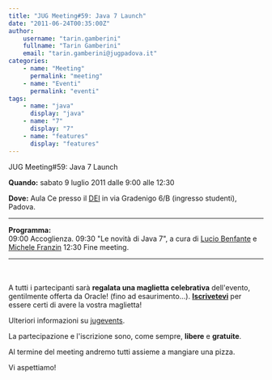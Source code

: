 ```yaml
---
title: "JUG Meeting#59: Java 7 Launch"
date: "2011-06-24T00:35:00Z"
author:
    username: "tarin.gamberini"
    fullname: "Tarin Gamberini"
    email: "tarin.gamberini@jugpadova.it"
categories:
    - name: "Meeting"
      permalink: "meeting"
    - name: "Eventi"
      permalink: "eventi"
tags:
    - name: "java"
      display: "java"
    - name: "7"
      display: "7"
    - name: "features"
      display: "features"
---
```


JUG Meeting\#59: Java 7 Launch

**Quando:** sabato 9 luglio 2011 dalle 9:00 alle 12:30

**Dove:** Aula Ce presso il
<a href="http://www.dei.unipd.it/wdyn/?IDsezione=1">DEI</a> in via
Gradenigo 6/B (ingresso studenti), Padova.

  ---------------- -------------------------------------------------------------------------------------------------------------------------------------------------------------------
  **Programma:**   
  09:00            Accoglienza.
  09:30            "Le novità di Java 7", a cura di <a href="mailto:lucio.benfante@jugpadova.it">Lucio Benfante</a> e <a href="mailto:michele.franzin@gmail.com">Michele Franzin</a>
  12:30            Fine meeting.
  ---------------- -------------------------------------------------------------------------------------------------------------------------------------------------------------------

<br />\
A tutti i partecipanti sarà <strong>regalata una maglietta
celebrativa</strong> dell'evento, gentilmente offerta da Oracle! (fino
ad esaurimento...).
<strong><a href="http://www.jugevents.org/jugevents/event/registration.form?event.id=39691">Iscrivetevi</a></strong>
per essere certi di avere la vostra maglietta!

Ulteriori informazioni su
<a href="http://www.jugevents.org/jugevents/event/39691">jugevents</a>.

La partecipazione e l'iscrizione sono, come sempre,
<strong>libere</strong> e <strong>gratuite</strong>.

Al termine del meeting andremo tutti assieme a mangiare una pizza.

Vi aspettiamo!

